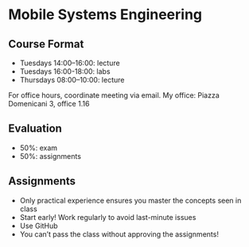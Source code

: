 # Mobile Systems Engineering

## Course Format

- Tuesdays 14:00–16:00: lecture
- Tuesdays 16:00-18:00: labs
- Thursdays 08:00–10:00: lecture

For office hours, coordinate meeting via email. My office: Piazza Domenicani 3, office 1.16

## Evaluation

- 50%: exam
- 50%: assignments

## Assignments
- Only practical experience ensures you master the concepts seen in class
- Start early! Work regularly to avoid last-minute issues
- Use GitHub
- You can’t pass the class without approving the assignments!

